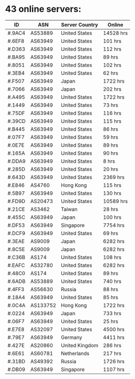 # 43 online servers:

| ID | ASN | Server Country | Online |
| ------ | ------ | ------ | ------ |
| #.9AC4 | AS53889 | United States | 14528 hrs |
| #.6EF8 | AS63949 | United States | 101 hrs |
| #.D363 | AS63949 | United States | 112 hrs |
| #.BA95 | AS63949 | United States | 89 hrs |
| #.8051 | AS63949 | United States | 102 hrs |
| #.3EB4 | AS63949 | United States | 62 hrs |
| #.F507 | AS63949 | Japan | 1722 hrs |
| #.7066 | AS63949 | Japan | 202 hrs |
| #.A495 | AS63949 | United States | 1722 hrs |
| #.1449 | AS63949 | United States | 73 hrs |
| #.75DF | AS63949 | United States | 116 hrs |
| #.39CD | AS63949 | United States | 115 hrs |
| #.B445 | AS63949 | United States | 86 hrs |
| #.07F7 | AS63949 | United States | 59 hrs |
| #.0E7E | AS63949 | United States | 89 hrs |
| #.165A | AS63949 | United States | 90 hrs |
| #.DDA9 | AS63949 | United States | 8 hrs |
| #.285D | AS63949 | United States | 20 hrs |
| #.643D | AS63949 | United States | 2369 hrs |
| #.E846 | AS4760 | Hong Kong | 115 hrs |
| #.5B97 | AS63949 | United States | 130 hrs |
| #.FD9D | AS20473 | United States | 10589 hrs |
| #.21CE | AS3462 | Taiwan | 28 hrs |
| #.455C | AS63949 | Japan | 100 hrs |
| #.DF53 | AS63949 | Singapore | 7754 hrs |
| #.DCF9 | AS63949 | United States | 69 hrs |
| #.3EAE | AS9009 | Japan | 6282 hrs |
| #.8C5E | AS9009 | Japan | 6282 hrs |
| #.C36B | AS174 | United States | 108 hrs |
| #.EAFC | AS32780 | United States | 6282 hrs |
| #.48C0 | AS174 | United States | 89 hrs |
| #.6ADB | AS53889 | United States | 740 hrs |
| #.4FF3 | AS56630 | Russia | 88 hrs |
| #.18A4 | AS63949 | United States | 85 hrs |
| #.0C4A | AS133752 | Hong Kong | 1722 hrs |
| #.0224 | AS63949 | Japan | 733 hrs |
| #.06F7 | AS63949 | United States | 25 hrs |
| #.E7E8 | AS32097 | United States | 4500 hrs |
| #.79E7 | AS63949 | Germany | 4411 hrs |
| #.427E | AS20860 | United Kingdom | 286 hrs |
| #.6E61 | AS60781 | Netherlands | 217 hrs |
| #.31BD | AS49392 | Russia | 1726 hrs |
| #.DB09 | AS63949 | Singapore | 1107 hrs |

